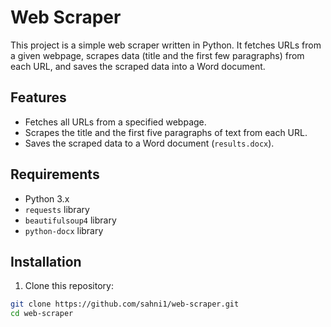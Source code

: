 # Web Scraper

This project is a simple web scraper written in Python. It fetches URLs from a given webpage, scrapes data (title and the first few paragraphs) from each URL, and saves the scraped data into a Word document.

## Features

- Fetches all URLs from a specified webpage.
- Scrapes the title and the first five paragraphs of text from each URL.
- Saves the scraped data to a Word document (`results.docx`).

## Requirements

- Python 3.x
- `requests` library
- `beautifulsoup4` library
- `python-docx` library

## Installation

1. Clone this repository:

```sh
git clone https://github.com/sahni1/web-scraper.git
cd web-scraper
